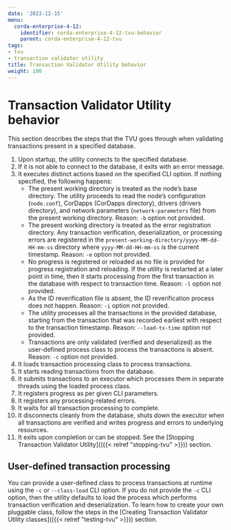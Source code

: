 ```yaml
---
date: '2023-12-15'
menu:
  corda-enterprise-4-12:
    identifier: corda-enterprise-4-12-tvu-behavior
    parent: corda-enterprise-4-12-tvu
tags:
- tvu
- transaction validator utility
title: Transaction Validator Utility behavior
weight: 100
---
```


# Transaction Validator Utility behavior

This section describes the steps that the TVU goes through when validating transactions present in a specified database.

1. Upon startup, the utility connects to the specified database.
2. If it is not able to connect to the database, it exits with an error message.
3. It executes distinct actions based on the specified CLI option. If nothing specified, the following happens:
    * The present working directory is treated as the node’s base directory. The utility proceeds to read the node’s configuration (`node.conf`), CorDapps (CorDapps directory), drivers (drivers directory), and network parameters (`network-parameters` file) from the present working directory.
Reason: `-b` option not provided.
    * The present working directory is treated as the error registration directory. Any transaction verification, deserialization, or processing errors are registered in the `present-working-directory/yyyy-MM-dd-HH-mm-ss` directory where `yyyy-MM-dd-HH-mm-ss` is the current timestamp.
Reason: `-e` option not provided.
    * No progress is registered or reloaded as no file is provided for progress registration and reloading. If the utility is restarted at a later point in time, then it starts processing from the first transaction in the database with respect to transaction time.
Reason: `-l` option not provided.
    * As the ID reverification file is absent, the ID reverification process does not happen.
Reason: `-i` option not provided.
    * The utility processes all the transactions in the provided database, starting from the transaction that was recorded earliest with respect to the transaction timestamp.
Reason: `--load-tx-time` option not provided.
    * Transactions are only validated (verified and deserialized) as the user-defined process class to process the transactions is absent.
Reason: `-c` option not provided.
4. It loads transaction processing class to process transactions.
5. It starts reading transactions from the database.
6. It submits transactions to an executor which processes them in separate threads using the loaded process class.
7. It registers progress as per given CLI parameters.
8. It registers any processing-related errors.
9. It waits for all transaction processing to complete.
10. It disconnects cleanly from the database, shuts down the executor when all transactions are verified and writes progress and errors to underlying resources.
11. It exits upon completion or can be stopped. See the [Stopping Transaction Validator Utility](({{< relref "stopping-tvu" >}})) section.

## User-defined transaction processing

You can provide a user-defined class to process transactions at runtime using the `-c` or `--class-load` CLI option. If you do not provide the `-c` CLI option, then the utility defaults to load the process which performs transaction verification and deserialization.
To learn how to create your own pluggable class, follow the steps in the [Creating Transaction Validator Utility classes](({{< relref "testing-tvu" >}})) section.
